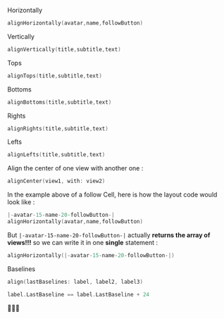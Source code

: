 Horizontally
```swift
alignHorizontally(avatar,name,followButton)
```

Vertically
```swift
alignVertically(title,subtitle,text)
```

Tops
```swift
alignTops(title,subtitle,text)
```

Bottoms
```swift
alignBottoms(title,subtitle,text)
```

Rights
```swift
alignRights(title,subtitle,text)
```

Lefts
```swift
alignLefts(title,subtitle,text)
```

Align the center of one view with another one :
```swift
alignCenter(view1, with: view2)
```


In the example above of a follow Cell, here is how the layout code would look like :
```swift
|-avatar-15-name-20-followButton-|
alignHorizontally(avatar,name,followButton)
```
But `|-avatar-15-name-20-followButton-|` actually **returns the array of views!!!** so we can write it in one **single** statement :

```swift
alignHorizontally(|-avatar-15-name-20-followButton-|)
```

Baselines

```swift
align(lastBaselines: label, label2, label3)
```

```swift
label.LastBaseline == label.LastBaseline + 24
```

🎉🎉🎉
